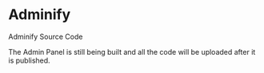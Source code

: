# Adminify
Adminify Source Code

The Admin Panel is still being built and all the code will be uploaded after it is published. 
